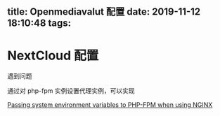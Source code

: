 title: Openmediavalut 配置
date: 2019-11-12 18:10:48
tags:
---

# NextCloud 配置

遇到问题

通过对 php-fpm 实例设置代理实例，可以实现


[Passing system environment variables to PHP-FPM when using NGINX](https://medium.com/@tomahock/passing-system-environment-variables-to-php-fpm-when-using-nginx-a70045370fad)